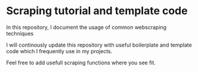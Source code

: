 # Scraping tutorial and template code
In this repository, I document the usage of common webscraping techniques 


I will continously update this repository with useful boilerplate and template code which I frequently use in my projects. 

Feel free to add usefull scraping functions where you see fit. 